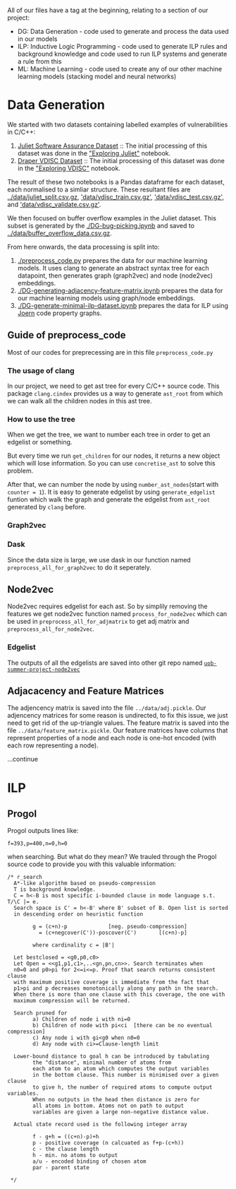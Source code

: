 All of our files have a tag at the beginning, relating to a section of our project:

  - DG: Data Generation - code used to generate and process the data used in our models
  - ILP: Inductive Logic Programming - code used to generate ILP rules and background knowledge and code used to run ILP systems and generate a rule from this
  - ML: Machine Learning - code used to create any of our other machine learning models (stacking model and neural networks)

# Data Generation

We started with two datasets containing labelled examples of vulnerabilities in C/C++:
  1. [Juliet Software Assurance Dataset](https://samate.nist.gov/SARD/testsuite.php) :: The initial processing of this dataset was done in the ["Exploring Juliet"](./DG-exploring-juliet.ipynb) notebook.
  2. [Draper VDISC Dataset](https://osf.io/d45bw/) :: The initial processing of this dataset was done in the ["Exploring VDISC"](./DG-exploring-vdisc.ipynb) notebook.
  
The result of these two notebooks is a Pandas dataframe for each dataset, each normalised to a simliar structure. These resultant files are [../data/juliet_split.csv.gz](../data/juliet_split.csv.gz), ['data/vdisc_train.csv.gz'](data/vdisc_train.csv.gz), ['data/vdisc_test.csv.gz'](data/vdisc_test.csv.gz), and ['data/vdisc_validate.csv.gz'](data/vdisc_validate.csv.gz).

We then focused on buffer overflow examples in the Juliet dataset. This subset is generated by the [./DG-bug-picking.ipynb](./DG-bug-picking.ipynb) and saved to [../data/buffer_overflow_data.csv.gz](../data/buffer_overflow_data.csv.gz).

From here onwards, the data processing is split into:
  1. [./preprocess_code.py](./preprocess_code.py) prepares the data for our machine learning models. It uses clang to generate an abstract syntax tree for each datapoint, then generates graph (graph2vec) and node (node2vec) embeddings.
  2. [./DG-generating-adjacency-feature-matrix.ipynb](./DG-generating-adjacency-feature-matrix.ipynb) prepares the data for our machine learning models using graph/node embeddings.
  2. [./DG-generate-minimal-ilp-dataset.ipynb](./DG-generate-minimal-ilp-dataset.ipynb]) prepares the data for ILP using  [Joern](https://joern.io/) code property graphs.


## Guide of preprocess_code
Most of our codes for preprecessing are in this file `preprocess_code.py`


### The usage of clang
In our project, we need to get ast tree for every C/C++ source code. This package `clang.cindex` provides us a way to generate `ast_root` from which we can walk all the children nodes in this ast tree.

### How to use the tree
When we get the tree, we want to number each tree in order to get an edgelist or something. 

But every time we run `get_children` for our nodes, it returns a new object which will lose information. So you can use `concretise_ast` to solve this problem. 

After that, we can number the node by using `number_ast_nodes`(start with `counter = 1`). It is easy to generate edgelist by using `generate_edgelist` funtion which walk the graph and generate the edgelist from `ast_root` generated by `clang` before.

### Graph2vec

### Dask
Since the data size is large, we use dask in our function named `preprocess_all_for_graph2vec` to do it seperately.

## Node2vec
Node2vec requires edgelist for each ast. So by simplily removing the features we get node2vec function named `process_for_node2vec` which can be used in `preprocess_all_for_adjmatrix` to get adj matrix and `preprocess_all_for_node2vec`.

### Edgelist
The outputs of all the edgelists are saved into other git repo named [`uob-summer-project-node2vec`](https://github.com/xihajun/uob-summer-project-node2vec)

## Adjacacency and Feature Matrices
The adjencency matrix is saved into the file `../data/adj.pickle`.
Our adjencency matrices for some reason is undirected, to fix this issue, we just need to get rid of the up-triangle values.
The feature matrix is saved into the file `../data/feature_matrix.pickle`.
Our feature matrices have columns that represent properties of a node and each node is one-hot encoded (with each row representing a node).


...continue


# ILP

## Progol

Progol outputs lines like:
```
f=393,p=400,n=0,h=0
```
when searching. But what do they mean? We trauled through the Progol source code to provide you with this valuable information:

```
/* r_search 
  A*-like algorithm based on pseudo-compression
  T is background knowledge.
  C = h<-B is most specific i-bounded clause in mode language s.t. T/\C |= e.
  Search space is C' = h<-B' where B' subset of B. Open list is sorted
  in descending order on heuristic function
  
        g = (c+n)-p             [neg. pseudo-compression]
          = (c+negcover(C'))-poscover(C')       [(c+n)-p]
  
        where cardinality c = |B'|
        
  Let bestclosed = <g0,p0,c0>
  Let Open = <<g1,p1,c1>,..<gn,pn,cn>>. Search terminates when
  n0=0 and p0>pi for 2<=i<=p. Proof that search returns consistent clause
  with maximum positive coverage is immediate from the fact that
  p1>pi and p decreases monotonically along any path in the search.
  When there is more than one clause with this coverage, the one with
  maximum compression will be returned.
  
  Search pruned for
        a) Children of node i with ni=0
        b) Children of node with pi<ci  [there can be no eventual compression]
        c) Any node i with gi<g0 when n0=0
        d) Any node with ci>=Clause-length limit

  Lower-bound distance to goal h can be introduced by tabulating
        the "distance", minimal number of atoms from
        each atom to an atom which computes the output variables
        in the bottom clause. This number is minimised over a given clause
        to give h, the number of required atoms to compute output variables.
        When no outputs in the head then distance is zero for
        all atoms in bottom. Atoms not on path to output
        variables are given a large non-negative distance value.
  
  Actual state record used is the following integer array
  
        f - g+h = ((c+n)-p)+h
        p - positive coverage (n calcuated as f+p-(c+h))
        c - the clause length
        h - min. no atoms to output
        a/u - encoded binding of chosen atom
        par - parent state
  
 */
```
